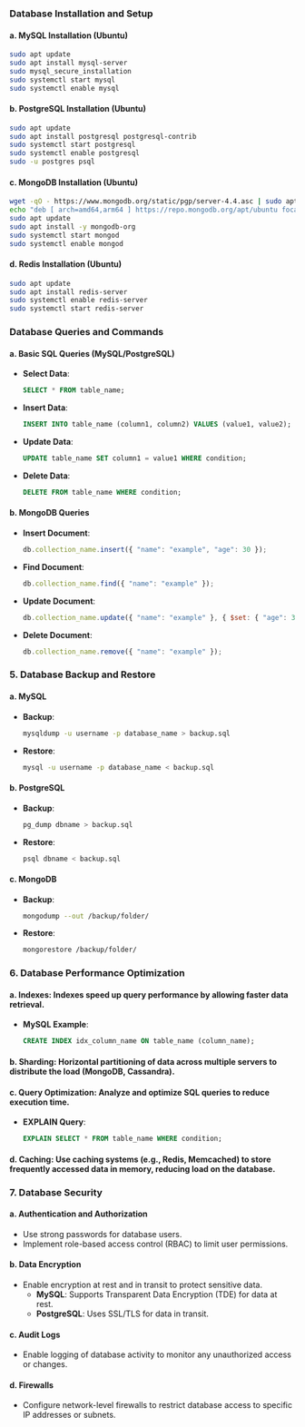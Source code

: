 ### **Database Installation and Setup**

#### a. **MySQL Installation (Ubuntu)**
```bash
sudo apt update
sudo apt install mysql-server
sudo mysql_secure_installation
sudo systemctl start mysql
sudo systemctl enable mysql
```

#### b. **PostgreSQL Installation (Ubuntu)**
```bash
sudo apt update
sudo apt install postgresql postgresql-contrib
sudo systemctl start postgresql
sudo systemctl enable postgresql
sudo -u postgres psql
```

#### c. **MongoDB Installation (Ubuntu)**
```bash
wget -qO - https://www.mongodb.org/static/pgp/server-4.4.asc | sudo apt-key add -
echo "deb [ arch=amd64,arm64 ] https://repo.mongodb.org/apt/ubuntu focal/mongodb-org/4.4 multiverse" | sudo tee /etc/apt/sources.list.d/mongodb-org-4.4.list
sudo apt update
sudo apt install -y mongodb-org
sudo systemctl start mongod
sudo systemctl enable mongod
```

#### d. **Redis Installation (Ubuntu)**
```bash
sudo apt update
sudo apt install redis-server
sudo systemctl enable redis-server
sudo systemctl start redis-server
```

### **Database Queries and Commands**

#### a. **Basic SQL Queries (MySQL/PostgreSQL)**
- **Select Data**: 
  ```sql
  SELECT * FROM table_name;
  ```
- **Insert Data**:
  ```sql
  INSERT INTO table_name (column1, column2) VALUES (value1, value2);
  ```
- **Update Data**:
  ```sql
  UPDATE table_name SET column1 = value1 WHERE condition;
  ```
- **Delete Data**:
  ```sql
  DELETE FROM table_name WHERE condition;
  ```


#### b. **MongoDB Queries**
- **Insert Document**:
  ```js
  db.collection_name.insert({ "name": "example", "age": 30 });
  ```
- **Find Document**:
  ```js
  db.collection_name.find({ "name": "example" });
  ```
- **Update Document**:
  ```js
  db.collection_name.update({ "name": "example" }, { $set: { "age": 31 } });
  ```
- **Delete Document**:
  ```js
  db.collection_name.remove({ "name": "example" });
  ```

### 5. **Database Backup and Restore**

#### a. **MySQL**
- **Backup**:
  ```bash
  mysqldump -u username -p database_name > backup.sql
  ```
- **Restore**:
  ```bash
  mysql -u username -p database_name < backup.sql
  ```

#### b. **PostgreSQL**
- **Backup**:
  ```bash
  pg_dump dbname > backup.sql
  ```
- **Restore**:
  ```bash
  psql dbname < backup.sql
  ```

#### c. **MongoDB**
- **Backup**:
  ```bash
  mongodump --out /backup/folder/
  ```
- **Restore**:
  ```bash
  mongorestore /backup/folder/
  ```


### 6. **Database Performance Optimization**
  
#### a. **Indexes**: Indexes speed up query performance by allowing faster data retrieval.
  - **MySQL Example**:
    ```sql
    CREATE INDEX idx_column_name ON table_name (column_name);
    ```

#### b. **Sharding**: Horizontal partitioning of data across multiple servers to distribute the load (MongoDB, Cassandra).

#### c. **Query Optimization**: Analyze and optimize SQL queries to reduce execution time.
  - **EXPLAIN Query**:
    ```sql
    EXPLAIN SELECT * FROM table_name WHERE condition;
    ```

#### d. **Caching**: Use caching systems (e.g., Redis, Memcached) to store frequently accessed data in memory, reducing load on the database.

### 7. **Database Security**

#### a. **Authentication and Authorization**
- Use strong passwords for database users.
- Implement role-based access control (RBAC) to limit user permissions.

#### b. **Data Encryption**
- Enable encryption at rest and in transit to protect sensitive data.
  - **MySQL**: Supports Transparent Data Encryption (TDE) for data at rest.
  - **PostgreSQL**: Uses SSL/TLS for data in transit.

#### c. **Audit Logs**
- Enable logging of database activity to monitor any unauthorized access or changes.

#### d. **Firewalls**
- Configure network-level firewalls to restrict database access to specific IP addresses or subnets.
